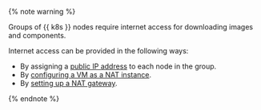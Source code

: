 {% note warning %}

Groups of {{ k8s }} nodes require internet access for downloading images and components.

Internet access can be provided in the following ways:
* By assigning a [public IP address](../../vpc/concepts/address.md#public-addresses) to each node in the group.
* By [configuring a VM as a NAT instance](../../tutorials/routing/nat-instance.md).
* By [setting up a NAT gateway](../../vpc/operations/create-nat-gateway.md).

{% endnote %}